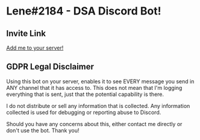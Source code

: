 # Lene#2184 - DSA Discord Bot!

## Invite Link
[Add me to your server!](https://discord.com/api/oauth2/authorize?client_id=723619199523487883&permissions=274877958144&scope=bot%20applications.commands)




## GDPR Legal Disclaimer
Using this bot on your server, enables it to see EVERY message you send in ANY channel that it has access to. This does not mean that I'm logging everything that is sent, just that the potential capability is there.

I do not distribute or sell any information that is collected. Any information collected is used for debugging or reporting abuse to Discord.

Should you have any concerns about this, either contact me directly or don't use the bot. Thank you!
